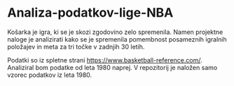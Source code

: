 # Analiza-podatkov-lige-NBA

Košarka je igra, ki se je skozi zgodovino zelo spremenila. Namen projektne naloge je analizirati kako se je spremenila pomembnost posameznih igralnih položajev in meta za tri točke v zadnjih 30 letih.

Podatki so iz spletne strani https://www.basketball-reference.com/. Analiziral bom podatke od leta 1980 naprej. V repozitorij je naložen samo vzorec podatkov iz leta 1980.

